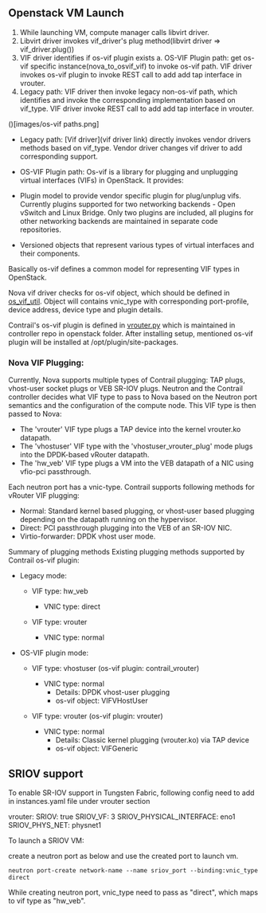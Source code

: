 
## Openstack VM Launch

1. While launching VM, compute manager calls libvirt driver.
2. Libvirt driver invokes vif_driver's plug method(libvirt driver => vif_driver.plug())
3. VIF driver identifies if os-vif plugin exists
  a. OS-VIF Plugin path: get os-vif specific instance(nova_to_osvif_vif) to invoke os-vif path. VIF driver
  invokes os-vif plugin to invoke REST call to add add tap interface in vrouter.
4. Legacy path: VIF driver then invoke legacy non-os-vif path, which identifies and invoke the
corresponding implementation based on vif_type. VIF driver invoke REST call to add add tap interface in vrouter.

()[images/os-vif paths.png]
- Legacy path:
[Vif driver](vif driver link) directly invokes vendor drivers methods based on vif_type. Vendor driver
changes vif driver to add corresponding support.

- OS-VIF Plugin path:
Os-vif is a library for plugging and unplugging virtual interfaces (VIFs) in OpenStack. It provides:

- Plugin model to provide vendor specific plugin for plug/unplug vifs. Currently plugins supported for two networking backends - Open vSwitch and Linux Bridge. Only two plugins are included, all plugins for other networking backends are maintained in separate code repositories.
- Versioned objects that represent various types of virtual interfaces and their components.

Basically os-vif defines a common model for representing VIF types in OpenStack.

Nova vif driver checks for os-vif object, which should be defined in [os_vif_util](nova/network/os_vif_util.py).
Object will contains vnic_type with corresponding port-profile, device address, device type and plugin details. 

Contrail's os-vif plugin is defined in [vrouter.py]() which is maintained in controller repo in openstack folder. After installing setup, mentioned os-vif plugin will be installed at /opt/plugin/site-packages.



### Nova VIF Plugging:
Currently, Nova supports multiple types of Contrail plugging: TAP plugs, vhost-user socket plugs or VEB SR-IOV plugs. Neutron and the Contrail controller decides what VIF type to pass to Nova based on the Neutron port semantics and the configuration of the compute node. This VIF type is then passed to Nova:

- The 'vrouter' VIF type plugs a TAP device into the kernel vrouter.ko datapath.
- The 'vhostuser' VIF type with the 'vhostuser_vrouter_plug' mode plugs into the DPDK-based vRouter datapath.
- The 'hw_veb' VIF type plugs a VM into the VEB datapath of a NIC using vfio-pci passthrough.

Each neutron port has a vnic-type. Contrail supports following methods for vRouter VIF plugging:
- Normal: Standard kernel based plugging, or vhost-user based plugging depending on the datapath running on the hypervisor.
- Direct: PCI passthrough plugging into the VEB of an SR-IOV NIC.
- Virtio-forwarder: DPDK vhost user mode.


Summary of plugging methods
Existing plugging methods supported by Contrail os-vif plugin:
- Legacy mode:
  - VIF type: hw_veb
    - VNIC type: direct

  - VIF type: vrouter
    - VNIC type: normal

- OS-VIF plugin mode:
  - VIF type: vhostuser (os-vif plugin: contrail_vrouter)
    - VNIC type: normal
      - Details: DPDK vhost-user plugging
      - os-vif object: VIFVHostUser

  - VIF type: vrouter (os-vif plugin: vrouter)
    - VNIC type: normal
      - Details: Classic kernel plugging (vrouter.ko) via TAP device
      - os-vif object: VIFGeneric




## SRIOV support
To enable SR-IOV support in Tungsten Fabric, following config need to add in instances.yaml file under vrouter section

vrouter:
	SRIOV: true
	SRIOV_VF: 3
	SRIOV_PHYSICAL_INTERFACE: eno1
	SRIOV_PHYS_NET: physnet1

To launch a SRIOV VM:

create a neutron port as below and use the created port to launch vm.

```
neutron port-create network-name --name sriov_port --binding:vnic_type direct
```
While creating neutron port, vnic_type need to pass as "direct", which maps to vif type as "hw_veb".


